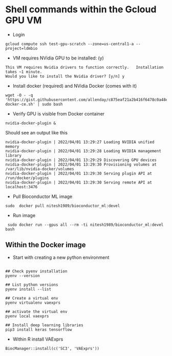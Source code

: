 # Shell commands within the Gcloud GPU VM
 
- Login

```
gcloud compute ssh test-gpu-scratch --zone=us-central1-a --project=ldmbio
```

- VM requires NVidia GPU to be installed: (y)

```
This VM requires Nvidia drivers to function correctly.   Installation takes ~1 minute.
Would you like to install the Nvidia driver? [y/n] y
```

- Install docker (required) and NVidia Docker (comes with it)

```
wget -O - -q 'https://gist.githubusercontent.com/allenday/c875eaf21a2b416f6478c0a48e428f6a/raw/f7feca1acc1a992afa84f347394fd7e4bfac2599/install-docker-ce.sh' | sudo bash
```

- Verify GPU is visible from Docker container

```
nvidia-docker-plugin &
```

Should see an output like this

```
nvidia-docker-plugin | 2022/04/01 13:29:27 Loading NVIDIA unified memory
nvidia-docker-plugin | 2022/04/01 13:29:28 Loading NVIDIA management library
nvidia-docker-plugin | 2022/04/01 13:29:29 Discovering GPU devices
nvidia-docker-plugin | 2022/04/01 13:29:30 Provisioning volumes at /var/lib/nvidia-docker/volumes
nvidia-docker-plugin | 2022/04/01 13:29:30 Serving plugin API at /run/docker/plugins
nvidia-docker-plugin | 2022/04/01 13:29:30 Serving remote API at localhost:3476
```

- Pull Bioconductor ML image

```
sudo  docker pull nitesh1989/bioconductor_ml:devel
```

- Run image

```
 sudo docker run --gpus all --rm -ti nitesh1989/bioconductor_ml:devel bash
 ```
 
## Within the Docker image

 
- Start with creating a new python environment

```

## Check pyenv installation
pyenv --version

## List python versions 
pyenv install --list

## Create a virtual env
pyenv virtualenv vaexprs

## activate the virtual env
pyenv local vaexprs

## Install deep learning libraries
pip3 install keras tensorflow

```

- Within R install VAExprs

```
BiocManager::install(c('SC3', 'VAExprs'))
```


